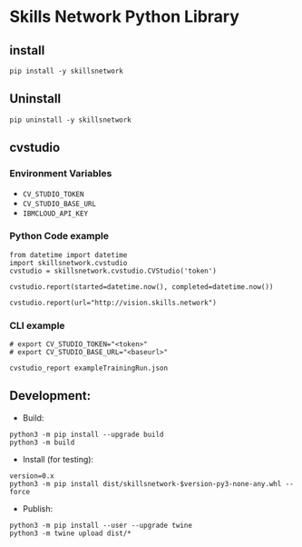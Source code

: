 # Skills Network Python Library

## install
```
pip install -y skillsnetwork
```

## Uninstall
```
pip uninstall -y skillsnetwork
```

## cvstudio

### Environment Variables
- `CV_STUDIO_TOKEN`
- `CV_STUDIO_BASE_URL`
- `IBMCLOUD_API_KEY`

### Python Code example
```
from datetime import datetime
import skillsnetwork.cvstudio
cvstudio = skillsnetwork.cvstudio.CVStudio('token')

cvstudio.report(started=datetime.now(), completed=datetime.now())

cvstudio.report(url="http://vision.skills.network")
```

### CLI example
```
# export CV_STUDIO_TOKEN="<token>"
# export CV_STUDIO_BASE_URL="<baseurl>"

cvstudio_report exampleTrainingRun.json
```

## Development:

- Build:
```
python3 -m pip install --upgrade build
python3 -m build
```

- Install (for testing):
```
version=0.x
python3 -m pip install dist/skillsnetwork-$version-py3-none-any.whl --force
```

- Publish:
```
python3 -m pip install --user --upgrade twine
python3 -m twine upload dist/*
```